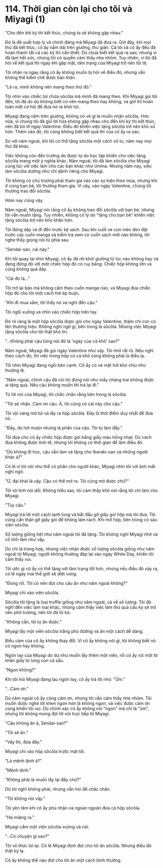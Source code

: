 # 114. Thời gian còn lại cho tôi và Miyagi (1)

"Cho đến khi kỳ thi kết thúc, chúng ta sẽ không gặp nhau."

Đó là đề xuất hợp lý và chính đáng mà Miyagi đã đưa ra. Giờ đây, khi mọi thứ đã kết thúc, cô ấy nằm dài trên giường, thư giãn. Cả tôi và cô ấy đều đã hoàn thành tất cả các kỳ thi cần thiết. Dù chưa biết kết quả ra sao, nhưng vì đã làm hết sức, chúng tôi có quyền cảm thấy nhẹ nhõm. Tuy nhiên, vì tôi đã hỏi về kết quả thi ngay khi gặp mặt, tâm trạng của Miyagi trở nên tồi tệ.

Tôi nhận ra ngay rằng cô ấy không muốn bị hỏi về điều đó, nhưng vẫn không thể kiềm chế được bản thân.

"Lẽ ra, mình không nên mang theo thứ đó."

Tôi nhìn vào chiếc túi chứa sôcôla mà mình đã mang theo. Khi Miyagi gọi tôi đến, tôi đã do dự không biết có nên mang theo hay không, và giờ thì hoàn toàn mất cơ hội để đưa nó ra khỏi túi.

Miyagi đang nằm trên giường, không có vẻ gì là muốn nhận sôcôla. Hơn nữa, vì chúng tôi đã giữ lời hứa không gặp nhau cho đến khi kỳ thi kết thúc, nên đã bỏ lỡ ngày Valentine. Điều đó khiến việc tặng sôcôla trở nên khó xử hơn. Thêm vào đó, tôi cũng không biết kết quả thi của cô ấy ra sao.

So với năm ngoái, khi tôi có thể tặng sôcôla một cách vô tư, năm nay mọi thứ đã khác.

Việc không còn đến trường do được tự do học tập khiến cho việc tặng sôcôla mang một ý nghĩa khác. Năm ngoái, tôi đã làm sôcôla cho Miyagi cùng lúc với việc làm cho các bạn khác như Umina. Nhưng năm nay, việc làm sôcôla dường như chỉ dành riêng cho Miyagi.

Tôi không có chủ trương phải tham gia vào các sự kiện theo mùa, nhưng khi ở cùng bạn bè, tôi thường tham gia. Vì vậy, vào ngày Valentine, chúng tôi thường trao đổi sôcôla.

Hôm nay cũng vậy.

Năm ngoái, Miyagi nói rằng cô ấy không trao đổi sôcôla với bạn bè, nhưng tôi vẫn muốn tặng. Tuy nhiên, không có lý do "tặng cho bạn bè" khiến việc tặng sôcôla trở nên khó khăn hơn.

Tôi đứng dậy và đi đến trước kệ sách. Sau khi vuốt ve con mèo đen đặt trước các cuốn manga và kiểm tra xem có cuốn sách mới nào không, tôi nghe thấy giọng nói từ phía sau.

"Sendai-san, cái này."

Khi tôi quay lại nhìn Miyagi, cô ấy đã rời khỏi giường từ lúc nào không hay và đang đứng đó với một chiếc hộp đỏ có ruy băng. Chiếc hộp không lớn và cũng không quá dày.

"Cái đó là..."

Tôi trở lại bàn mà không cầm theo cuốn manga nào, và Miyagi đưa chiếc hộp đỏ cho tôi một cách hơi ép buộc.

"Khi đi mua sắm, tôi thấy nó và nghĩ đến cậu."

Tôi ngồi xuống và nhìn vào chiếc hộp trên tay.

Đó rõ ràng là một hộp sôcôla được gói cho ngày Valentine, thậm chí còn có tên thương hiệu. Không nghi ngờ gì, bên trong là sôcôla. Nhưng việc Miyagi tặng sôcôla cho tôi thật khó tin.

"...Không phải cậu từng nói đó là 'ngày của cá khô' sao?"

Năm ngoái, Miyagi đã gọi ngày Valentine như vậy. Tôi nhớ rất rõ. Nếu nghĩ theo cách đó, thì việc trong hộp có cá khô cũng không phải là điều lạ.

Tôi nhìn Miyagi đang ngồi bên cạnh. Cô ấy có vẻ mặt hơi khó chịu như thường lệ.

"Năm ngoái, chính cậu đã nói tôi đừng nói như mấy chàng trai không được ai tặng quà. Nếu cậu không muốn thì trả lại đi."

Từ lời nói của Miyagi, tôi chắc chắn rằng bên trong là sôcôla.

"Tôi sẽ nhận. Cảm ơn cậu. À, tôi cũng có cái này cho cậu."

Tôi vội vàng mở túi và lấy ra hộp sôcôla. Đây là thời điểm duy nhất để đưa nó.

"Đây, dù hơi muộn nhưng là phần của cậu. Tôi tự làm đấy."

Tôi đưa cho cô ấy chiếc hộp được gói bằng giấy màu hồng nhạt. Dù cách đưa không được tinh tế, nhưng tôi không có thời gian để làm điều đó.

"Dù không đi học, cậu vẫn làm và tặng cho Ibaraki-san và những người khác à?"

Có lẽ vì tôi nói như thể có phần cho người khác, Miyagi nhìn tôi với ánh mắt nghi ngờ.

"Ừ, đại khái là vậy. Cậu có thể mở ra. Tôi cũng mở được chứ?"

Tôi vô tình nói dối. Không hiểu sao, tôi cảm thấy khó nói rằng tôi chỉ làm cho Miyagi.

"Tùy cậu."

Miyagi trả lời một cách lạnh lùng và bắt đầu gỡ giấy gói hộp mà tôi đưa. Tôi cũng cẩn thận gỡ giấy gói để không làm rách. Khi mở hộp, bên trong có sáu viên sôcôla.

Số lượng giống hệt như năm ngoái tôi đã tặng. Tôi không nghĩ Miyagi nhớ và cố tình làm như vậy.

Dù chỉ là trùng hợp, nhưng việc nhận được số lượng sôcôla giống như năm ngoái từ Miyagi, người không thường đáp lại vào ngày White Day, khiến tôi cảm thấy vui.

Tôi ước gì cô ấy có thể tặng với tâm trạng tốt hơn, nhưng nếu điều đó xảy ra, có lẽ ngày mai thế giới sẽ diệt vong.

"Đúng rồi. Tôi có nên đút cho cậu ăn như năm ngoái không?"

Miyagi chỉ vào viên sôcôla.

Sôcôla tôi tặng là loại truffle giống như năm ngoái, cả về số lượng. Tôi đã nghĩ đến việc làm loại khác, nhưng cảm thấy việc làm thứ quá cầu kỳ sẽ trở nên phô trương, nên tôi đã từ bỏ.

"Không cần, tôi tự ăn được."

Miyagi lấy một viên sôcôla trắng phủ đường và ăn một cách dễ dàng.

Biểu cảm của cô ấy không thay đổi. Vì cô ấy không nói gì, tôi không biết nó có ngon hay không.

Ngón tay của Miyagi do dự như muốn lấy thêm một viên, rồi cô ấy rút một tờ khăn giấy từ lưng con cá sấu.

"Ngon không?"

Khi tôi hỏi Miyagi đang lau ngón tay, cô ấy trả lời nhỏ: "Ừm."

"...Cảm ơn."

Dù năm ngoái cô ấy cũng cảm ơn, nhưng tôi vẫn cảm thấy nhẹ nhõm. Tôi muốn được nghe lời khen ngon hơn là không ngon, và việc được cảm ơn cũng khiến tôi vui. Dù chính xác cô ấy không nói "ngon" mà chỉ là "ừm", nhưng tôi không mong đợi lời nói trực tiếp từ Miyagi.

"Cậu không ăn à, Sendai-san?"

"Tôi sẽ ăn."

"Vậy thì, đưa đây."

Miyagi chỉ vào hộp sôcôla trước mặt tôi.

"Là mệnh lệnh à?"

"Mệnh lệnh."

"Không phải là muốn lấy lại đấy chứ?"

Dù tôi nghĩ không phải, nhưng vẫn hỏi để chắc chắn.

"Tôi không nói vậy."

Tôi yên tâm khi cô ấy phủ nhận và ngoan ngoãn đưa cả hộp sôcôla.

"Há miệng ra."

Miyagi cầm một viên sôcôla vuông và nói.

"...Có chuyện gì sao?"

Tôi vô thức lùi lại. Có lẽ Miyagi định đút cho tôi ăn sôcôla. Nhưng điều đó thật kỳ lạ.

Cô ấy không thể nào đút cho tôi ăn một cách bình thường.